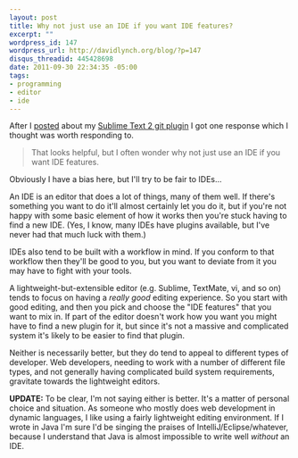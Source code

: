 ```yaml
--- 
layout: post
title: Why not just use an IDE if you want IDE features?
excerpt: ""
wordpress_id: 147
wordpress_url: http://davidlynch.org/blog/?p=147
disqus_threadid: 445428698
date: 2011-09-30 22:34:35 -05:00
tags: 
- programming
- editor
- ide
---
```

After I [posted](http://davidlynch.org/blog/2011/09/sublime-text-2-git-plugin/) about my [Sublime Text 2 git plugin](https://github.com/kemayo/sublime-text-2-git/wiki) I got one response which I thought was worth responding to.

<blockquote cite="http://www.reddit.com/r/programming/comments/ktmh5/a_git_plugin_for_sublime_text_2/c2nbsth">That looks helpful, but I often wonder why not just use an IDE if you want IDE features.</blockquote>

Obviously I have a bias here, but I'll try to be fair to IDEs...

An IDE is an editor that does a lot of things, many of them well. If there's something you want to do it'll almost certainly let you do it, but if you're not happy with some basic element of how it works then you're stuck having to find a new IDE. (Yes, I know, many IDEs have plugins available, but I've never had that much luck with them.)

IDEs also tend to be built with a workflow in mind. If you conform to that workflow then they'll be good to you, but you want to deviate from it you may have to fight with your tools.

A lightweight-but-extensible editor (e.g. Sublime, TextMate, vi, and so on) tends to focus on having a *really good* editing experience. So you start with good editing, and then you pick and choose the "IDE features" that you want to mix in. If part of the editor doesn't work how you want you might have to find a new plugin for it, but since it's not a massive and complicated system it's likely to be easier to find that plugin.

Neither is necessarily better, but they do tend to appeal to different types of developer. Web developers, needing to work with a number of different file types, and not generally having complicated build system requirements, gravitate towards the lightweight editors.

<b>UPDATE:</b> To be clear, I'm not saying either is better. It's a matter of personal choice and situation. As someone who mostly does web development in dynamic languages, I like using a fairly lightweight editing environment. If I wrote in Java I'm sure I'd be singing the praises of IntelliJ/Eclipse/whatever, because I understand that Java is almost impossible to write well *without* an IDE.
